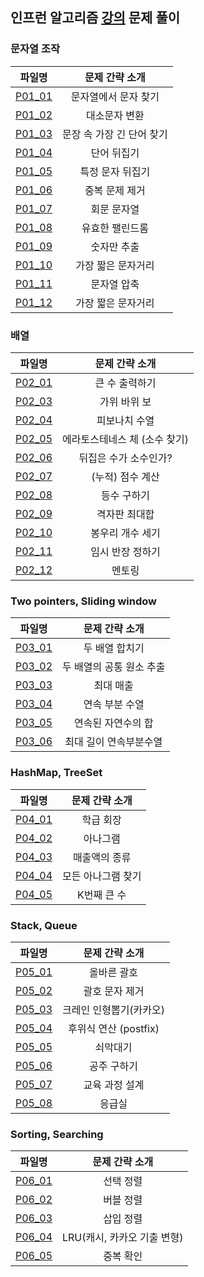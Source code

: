 ## 인프런 알고리즘 [강의](https://www.inflearn.com/course/%EC%9E%90%EB%B0%94-%EC%95%8C%EA%B3%A0%EB%A6%AC%EC%A6%98-%EB%AC%B8%EC%A0%9C%ED%92%80%EC%9D%B4-%EC%BD%94%ED%85%8C%EB%8C%80%EB%B9%84) 문제 풀이

### 문자열 조작
|              파일명               |      문제 간략 소개       |
|:------------------------------:|:-------------------:|
| [P01_01](./string/P01_01.java) |     문자열에서 문자 찾기     |
| [P01_02](./string/P01_02.java) |       대소문자 변환       |
| [P01_03](./string/P01_03.java) |   문장 속 가장 긴 단어 찾기   |
| [P01_04](./string/P01_04.java) |       단어 뒤집기        |
| [P01_05](./string/P01_05.java) |      특정 문자 뒤집기      |
| [P01_06](./string/P01_06.java) |      중복 문제 제거       |
| [P01_07](./string/P01_07.java) |       회문 문자열        |
| [P01_08](./string/P01_08.java) |      유효한 팰린드롬       |
| [P01_09](./string/P01_09.java) |       숫자만 추출        |
| [P01_10](./string/P01_10.java) |     가장 짧은 문자거리      |
| [P01_11](./string/P01_11.java) |       문자열 압축        |
| [P01_12](./string/P01_12.java) |     가장 짧은 문자거리      |

### 배열
|              파일명              |     문제 간략 소개      |
|:-----------------------------:|:-----------------:|
| [P02_01](./array/P02_01.java) |     큰 수 출력하기      |
| [P02_03](./array/P02_03.java) |      가위 바위 보      |
| [P02_04](./array/P02_04.java) |      피보나치 수열      |
| [P02_05](./array/P02_05.java) | 에라토스테네스 체 (소수 찾기) |
| [P02_06](./array/P02_06.java) |   뒤집은 수가 소수인가?    |
| [P02_07](./array/P02_07.java) |    (누적) 점수 계산     |
| [P02_08](./array/P02_08.java) |      등수 구하기       |
| [P02_09](./array/P02_09.java) |      격자판 최대합      |
| [P02_10](./array/P02_10.java) |     봉우리 개수 세기     |
| [P02_11](./array/P02_11.java) |     임시 반장 정하기     |
| [P02_12](./array/P02_12.java) |        멘토링        |

### Two pointers, Sliding window
|                        파일명                        |    문제 간략 소개    |
|:-------------------------------------------------:|:--------------:|
| [P03_01](./twopointers_slidingwindow/P03_01.java) |    두 배열 합치기    |
| [P03_02](./twopointers_slidingwindow/P03_02.java) | 두 배열의 공통 원소 추출 |
| [P03_03](./twopointers_slidingwindow/P03_03.java) |     최대 매출      |
| [P03_04](./twopointers_slidingwindow/P03_04.java) |    연속 부분 수열    |
| [P03_05](./twopointers_slidingwindow/P03_05.java) |   연속된 자연수의 합   |
| [P03_06](./twopointers_slidingwindow/P03_06.java) |  최대 길이 연속부분수열  |

### HashMap, TreeSet
|             파일명              |  문제 간략 소개  |
|:----------------------------:|:----------:|
| [P04_01](./hash/P04_01.java) |   학급 회장    |
| [P04_02](./hash/P04_02.java) |    아나그램    |
| [P04_03](./hash/P04_03.java) |  매출액의 종류   |
| [P04_04](./hash/P04_04.java) | 모든 아나그램 찾기 |
| [P04_05](./hash/P04_05.java) |  K번째 큰 수   |

### Stack, Queue
|                 파일명                  |     문제 간략 소개     |
|:------------------------------------:|:----------------:|
| [P05_01](./stack_queue/P05_01.java)  |      올바른 괄호      |
| [P05_02](./stack_queue/P05_02.java)  |     괄호 문자 제거     |
| [P05_03](./stack_queue/P05_03.java)  |  크레인 인형뽑기(카카오)   |
| [P05_04](./stack_queue/P05_04.java)  | 후위식 연산 (postfix) |
| [P05_05](./stack_queue/P05_05.java)  |       쇠막대기       |
| [P05_06](./stack_queue/P05_06.java)  |      공주 구하기      |
| [P05_07](./stack_queue/P05_07.java)  |     교육 과정 설계     |
| [P05_08](./stack_queue/P05_08.java)  |       응급실        |

### Sorting, Searching
|                    파일명                    |      문제 간략 소개      |
|:-----------------------------------------:|:------------------:|
| [P06_01](./sorting_searching/P06_01.java) |       선택 정렬        |
| [P06_02](./sorting_searching/P06_02.java) |       버블 정렬        |
| [P06_03](./sorting_searching/P06_03.java) |       삽입 정렬        |
| [P06_04](./sorting_searching/P06_04.java) | LRU(캐시, 카카오 기출 변형) |
| [P06_05](./sorting_searching/P06_05.java) |       중복 확인        |